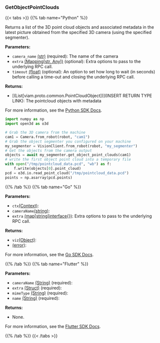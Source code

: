 ### GetObjectPointClouds

{{< tabs >}}
{{% tab name="Python" %}}

Returns a list of the 3D point cloud objects and associated metadata in the latest picture obtained from the specified 3D camera (using the specified segmenter).

**Parameters:**

- `camera_name` [(str)](https://docs.python.org/3/library/stdtypes.html#text-sequence-type-str) (required): The name of the camera
- `extra` [(Mapping[str, Any])](<INSERT PARAM TYPE LINK>) (optional): Extra options to pass to the underlying RPC call.
- `timeout` [(float)](<INSERT PARAM TYPE LINK>) (optional): An option to set how long to wait (in seconds) before calling a time-out and closing the underlying RPC call.

**Returns:**

- [(List[viam.proto.common.PointCloudObject])](INSERT RETURN TYPE LINK): The pointcloud objects with metadata

For more information, see the [Python SDK Docs](https://python.viam.dev/autoapi/viam/services/vision/client/index.html#viam.services.vision.client.VisionClient.get_object_point_clouds).

``` python {class="line-numbers linkable-line-numbers"}
import numpy as np
import open3d as o3d

# Grab the 3D camera from the machine
cam1 = Camera.from_robot(robot, "cam1")
# Grab the object segmenter you configured on your machine
my_segmenter = VisionClient.from_robot(robot, "my_segmenter")
# Get the objects from the camera output
objects = await my_segmenter.get_object_point_clouds(cam1)
# write the first object point cloud into a temporary file
with open("/tmp/pointcloud_data.pcd", "wb") as f:
    f.write(objects[0].point_cloud)
pcd = o3d.io.read_point_cloud("/tmp/pointcloud_data.pcd")
points = np.asarray(pcd.points)
```

{{% /tab %}}
{{% tab name="Go" %}}

**Parameters:**

- `ctx`[(Context)](https://pkg.go.dev/context#Context):
- `cameraName`[(string)](https://pkg.go.dev/builtin#string):
- `extra` [(map[string]interface\{\})](https://go.dev/blog/maps): Extra options to pass to the underlying RPC call.

**Returns:**

- `viz`[(Object)](https://pkg.go.dev/go.viam.com/rdk@v0.26.0/vision#Object):
- [(error)](https://pkg.go.dev/builtin#error):

For more information, see the [Go SDK Docs](https://pkg.go.dev/go.viam.com/rdk/services/vision#Service).

{{% /tab %}}
{{% tab name="Flutter" %}}

**Parameters:**

- `cameraName` [(String)](https://api.flutter.dev/flutter/dart-core/String-class.html) (required):
- `extra` [(Struct)](<INSERT PARAM TYPE LINK>) (required):
- `mimeType` [(String)](https://api.flutter.dev/flutter/dart-core/String-class.html) (required):
- `name` [(String)](https://api.flutter.dev/flutter/dart-core/String-class.html) (required):

**Returns:**

- None.

For more information, see the [Flutter SDK Docs](https://flutter.viam.dev/viam_protos.service.vision/VisionServiceClient/getObjectPointClouds.html).

{{% /tab %}}
{{< /tabs >}}
